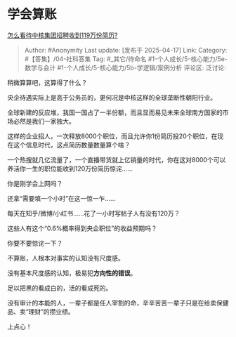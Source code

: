 # 学会算账
[怎么看待中核集团招聘收到119万份简历?](https://www.zhihu.com/question/1892197689019564084/answer/1896022256116815755)

> Author: #Anonymity
> Last update: [发布于 2025-04-17]
> Link:
> Category: #【答集】/04-社科答集 
> Tag: #_其它/待命名 #1-个人成长/5-核心能力/5e-数学与会计 #1-个人成长/5-核心能力/5b-学逻辑/案例分析 
> 评论区:
> 泛讨论:

稍微算算吧，这算得了什么？

央企待遇实际上是高于公务员的，更何况是中核这样的全球垄断性朝阳行业。

全球新建的反应堆，我国一国占了一半份额，而且显而易见未来全球南方国家的市场必然是我们一家独大。

这样的企业招人，一次释放8000个职位，而且允许你1份简历投20个职位，在现在这个信息时代，这点简历数量数量算个啥？

一个热搜就几亿流量了，一个直播带货就上亿销量的时代，你在这对8000个可以养活你一生的职位能收到120万份简历惊诧……

你是刚学会上网吗？

还拿“需要填一个小时”在这一惊一乍……

每天在知乎/微博/小红书……花了一小时写帖子人有没有120万？

这些人有这个“0.6%概率得到央企职位”的收益预期吗？

你要不要惊诧一下？

不算账，人根本对事实的认知没有尺度感。

没有基本尺度感的认知，极易犯**方向性的错误**。

足以把黑的看成白的，活的看成死的。

没有审计的本能的人，一辈子都是任人宰割的命，辛辛苦苦一辈子只是在给卖保健品、卖“理财”的攒业绩。

上点心！
